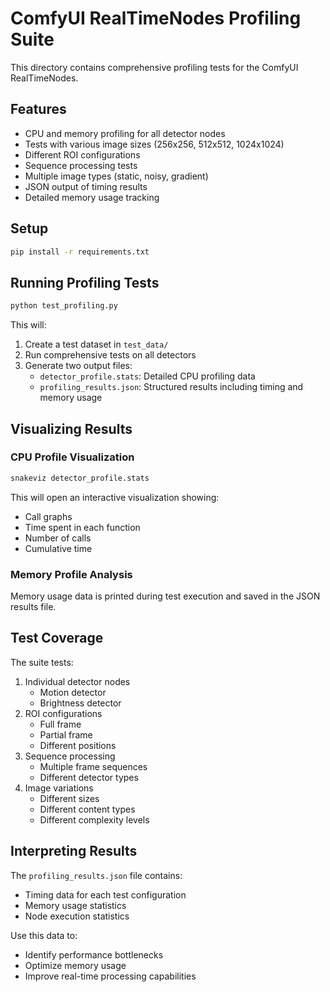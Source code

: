 # ComfyUI RealTimeNodes Profiling Suite

This directory contains comprehensive profiling tests for the ComfyUI RealTimeNodes.

## Features
- CPU and memory profiling for all detector nodes
- Tests with various image sizes (256x256, 512x512, 1024x1024)
- Different ROI configurations
- Sequence processing tests
- Multiple image types (static, noisy, gradient)
- JSON output of timing results
- Detailed memory usage tracking

## Setup
```bash
pip install -r requirements.txt
```

## Running Profiling Tests
```bash
python test_profiling.py
```

This will:
1. Create a test dataset in `test_data/`
2. Run comprehensive tests on all detectors
3. Generate two output files:
   - `detector_profile.stats`: Detailed CPU profiling data
   - `profiling_results.json`: Structured results including timing and memory usage

## Visualizing Results

### CPU Profile Visualization
```bash
snakeviz detector_profile.stats
```

This will open an interactive visualization showing:
- Call graphs
- Time spent in each function
- Number of calls
- Cumulative time

### Memory Profile Analysis
Memory usage data is printed during test execution and saved in the JSON results file.

## Test Coverage
The suite tests:
1. Individual detector nodes
   - Motion detector
   - Brightness detector
2. ROI configurations
   - Full frame
   - Partial frame
   - Different positions
3. Sequence processing
   - Multiple frame sequences
   - Different detector types
4. Image variations
   - Different sizes
   - Different content types
   - Different complexity levels

## Interpreting Results
The `profiling_results.json` file contains:
- Timing data for each test configuration
- Memory usage statistics
- Node execution statistics

Use this data to:
- Identify performance bottlenecks
- Optimize memory usage
- Improve real-time processing capabilities 
